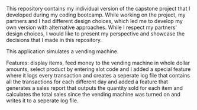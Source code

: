 This repository contains my individual version of the capstone project that I developed during my coding bootcamp. While working on the project, my partners and I had different design choices, which led me to develop my own version with alternative approaches. While I respect my partners' design choices, I would like to present my perspective and showcase the decisions that I made in this repository. 

This application simulates a vending machine.

Features: display items, feed money to the vending machine in whole dollar amounts, select product by entering slot code and I added a special feature where it logs every transaction and creates a seperate log file that contains all the transactions for each different day and added a feature that generates a sales report that outputs the quantity sold for each item and calculates the total sales since the vending machine was turned on and writes it to a seperate log file.
